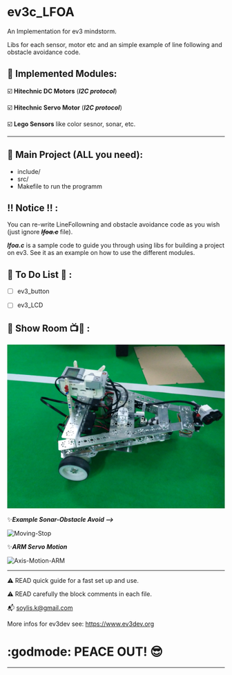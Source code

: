 # ev3c_LFOA

An Implementation for ev3 mindstorm.

Libs for each sensor, motor etc and an simple example of line following and obstacle avoidance code.

:large_orange_diamond: Implemented Modules:
---------------------
:ballot_box_with_check: **Hitechnic DC Motors** (***I2C protocol***)

:ballot_box_with_check: **Hitechnic Servo Motor** (***I2C protocol***)

:ballot_box_with_check: **Lego Sensors** like color sesnor, sonar, etc.

---------------------------------------------------------------------------------------------
:large_orange_diamond: Main Project (ALL you need):
---------------------------
 * include/
 * src/
 * Makefile
 to run the programm

:bangbang: Notice :bangbang: :
-------
You can re-write LineFollowning and obstacle avoidance code as you wish (just ignore ~~***lfoa.c***~~ file).

***lfoa.c*** is a sample code to guide you through using libs for building a project on ev3. See it as an example on how to use the different modules.

:small_red_triangle_down: To Do List :construction: :
-----------
 - [ ] ev3_button

 - [ ] ev3_LCD
 
 :large_orange_diamond: Show Room :tv::tada: :
 ------------
 ![Vehicle View Top Down](media-files/IMG_20180702_190654.jpg)
 
 :sparkles:***Example Sonar-Obstacle Avoid -->***
 
 ![Moving-Stop](media-files/Tdgu2fSVTr.gif)
 
 :sparkles:***ARM Servo Motion***
 
 ![Axis-Motion-ARM](media-files/oVXPALLY5k.gif)

______________________________________________
:warning: READ quick guide for a fast set up and use.

:warning: READ carefully the block comments in each file.

:mailbox_with_mail: soylis.k@gmail.com

More infos for ev3dev see: https://www.ev3dev.org

 # :godmode: PEACE OUT! :sunglasses:
---------------------------------------------------------------------------------------------
